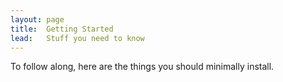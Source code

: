```yaml
---
layout: page
title:  Getting Started
lead:   Stuff you need to know
---
```


To follow along, here are the things you should minimally install.